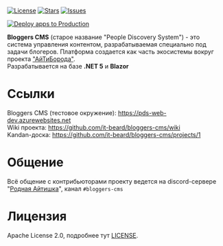 [![License](https://img.shields.io/github/license/it-beard/bloggers-cms)](https://github.com/it-beard/bloggers-cms/blob/develop/LICENSE)
[![Stars](https://img.shields.io/github/stars/it-beard/bloggers-cms)](https://github.com/it-beard/bloggers-cms/stargazers)
[![Issues](https://img.shields.io/github/issues/it-beard/bloggers-cms)](https://github.com/it-beard/bloggers-cms/issues)

[![Deploy apps to Production](https://github.com/itbeard/bloggers-cms/actions/workflows/deployment-prod-action.yml/badge.svg?branch=main)](https://github.com/itbeard/bloggers-cms/actions/workflows/deployment-prod-action.yml)

**Bloggers CMS** (старое название "People Discovery System") - это система управления контентом, разрабатываемая специально под задачи блогеров. Платформа создается как часть экосистемы вокруг проекта ["АйТиБорода"](https://itbeard.com).   
Разрабатывается на базе **.NET 5** и **Blazor**

# Ссылки
Bloggers CMS (тестовое окружение): https://pds-web-dev.azurewebsites.net  
Wiki проекта: https://github.com/it-beard/bloggers-cms/wiki  
Kandan-доска: https://github.com/it-beard/bloggers-cms/projects/1

# Общение
Всё общение с контрибьюторами проекту ведется на discord-сервере "[Родная Айтишка](https://discord.gg/it)", канал `#bloggers-cms`

# Лицензия

Apache License 2.0, подробнее тут [LICENSE](LICENSE).
